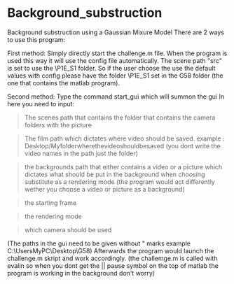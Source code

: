 # Background_substruction
Background substruction using a Gaussian Mixure Model
There are 2 ways to use this program:

First method: Simply directly start the challenge.m file. When the program is used this way it will use the config file automatically.
The scene path "src" is set to use the \P1E_S1 folder. So if the user choose the use the default values with config please have the folder
\P1E_S1 set in the G58 folder (the one that contains the matlab program).

Second method: Type the command start_gui which will summon the gui
In here you need to input:

>The scenes path that contains the folder that contains the camera folders with the picture

>The film path which dictates where video should be saved. example : Desktop/Myfolderwherethevideoshouldbesaved (you dont write the video names in the path just the folder)

>the backgrounds path that either contains a video or a picture which dictates what should be put in the background when choosing substitute as a rendering mode
(the program would act differently wether you choose a video or picture as a background)

>the starting frame

>the rendering mode

>which camera should be used

(The paths in the gui need to be given without " marks example C:\UsersMyPC\Desktop\G58)
Afterwards the program would launch the challenge.m skript and work accordingly.
(the challemge.m is called with evalin so when you dont get the || pause symbol on the top of matlab the program is working in the background don't worry)
